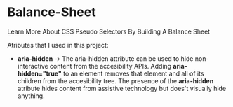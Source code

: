 # Balance-Sheet
Learn More About CSS Pseudo Selectors By Building A Balance Sheet 

Atributes that I used in this project:

- **aria-hidden** -> The aria-hidden attribute can be used to hide non-interactive content from the accesibility APIs. Adding **aria-hidden="true"** to an element removes that element and all of its children from the accesibility tree. The presence of the **aria-hidden** atribute hides content from assistive technology but does't visually hide anything.
